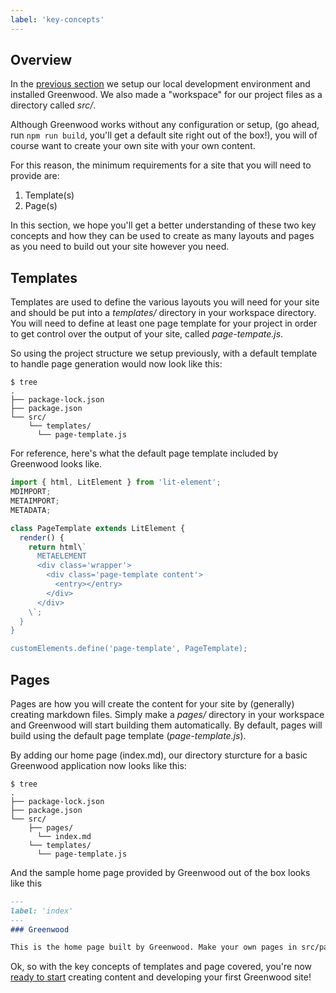 ```yaml
---
label: 'key-concepts'
---
```


## Overview
In the [previous section](/getting-started/project-setup) we setup our local development environment and installed Greenwood.  We also made a "workspace" for our project files as a directory called _src/_.

Although Greenwood works without any configuration or setup, (go ahead, run `npm run build`, you'll get a default site right out of the box!), you will of course want to create your own site with your own content.  

For this reason, the minimum requirements for a site that you will need to provide are:
1. Template(s)
1. Page(s)

In this section, we hope you'll get a better understanding of these two key concepts and how they can be used to create as many layouts and pages as you need to build out your site however you need.


## Templates
Templates are used to define the various layouts you will need for your site and should be put into a _templates/_ directory in your workspace directory.  You will need to define at least one page template for your project in order to get control over the output of your site, called _page-tempate.js_. 


So using the project structure we setup previously, with a default template to handle page generation would now look like this:
```shell
$ tree
.
├── package-lock.json
├── package.json
└── src/
    └── templates/
      └── page-template.js
```

For reference, here's what the default page template included by Greenwood looks like.
```javascript
import { html, LitElement } from 'lit-element';
MDIMPORT;
METAIMPORT;
METADATA;

class PageTemplate extends LitElement {
  render() {
    return html\`
      METAELEMENT
      <div class='wrapper'>
        <div class='page-template content'>
          <entry></entry>
        </div>
      </div>
    \`;
  }
}

customElements.define('page-template', PageTemplate);
```


## Pages
Pages are how you will create the content for your site by (generally) creating markdown files.  Simply make a _pages/_ directory in your workspace and Greenwood will start building them automatically.  By default, pages will build using the default page template (_page-template.js_).

By adding our home page (index.md), our directory sturcture for a basic Greenwood application now looks like this:
```shell
$ tree
.
├── package-lock.json
├── package.json
└── src/
    ├── pages/
      └── index.md
    └── templates/
      └── page-template.js
```

And the sample home page provided by Greenwood out of the box looks like this
```md
---
label: 'index'
---
### Greenwood

This is the home page built by Greenwood. Make your own pages in src/pages/index.js!
```


Ok, so with the key concepts of templates and page covered, you're now [ready to start](/getting-started/creating-content/) creating content and developing your first Greenwood site!